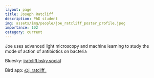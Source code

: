 ```yaml
---
layout: page
title: Joseph Ratcliff
description: PhD student
img: assets/img/people/joe_ratcliff_poster_profile.jpeg
importance: 102
category: current
---
```



Joe uses advanced light microscopy and machine learning to study the mode of action of antibiotics on bacteria

Bluesky: [jratcliff.bsky.social](https://bsky.app/profile/jratcliff.bsky.social)

Bird app: [@j_ratcliff_](https://twitter.com/j_ratcliff_)
